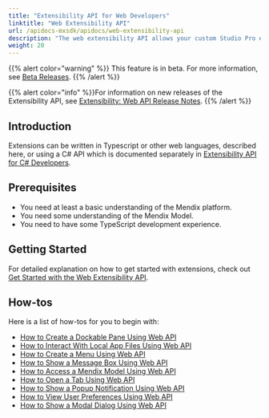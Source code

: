 ```yaml
---
title: "Extensibility API for Web Developers"
linktitle: "Web Extensibility API"
url: /apidocs-mxsdk/apidocs/web-extensibility-api
description: "The web extensibility API allows your custom Studio Pro extensions developed using JavaScript to interact with some internal services of Studio Pro."
weight: 20
---
```


{{% alert color="warning" %}} This feature is in beta. For more information, see [Beta Releases](/releasenotes/beta-features/). {{% /alert %}}

{{% alert color="info" %}}For information on new releases of the Extensibility API, see [Extensibility: Web API Release Notes](/releasenotes/studio-pro/web-extensibility-api/).
{{% /alert %}}

## Introduction

Extensions can be written in Typescript or other web languages, described here, or using a C# API which is documented separately in [Extensibility API for C# Developers](/apidocs-mxsdk/apidocs/csharp-extensibility-api-11/).

## Prerequisites

* You need at least a basic understanding of the Mendix platform.
* You need some understanding of the Mendix Model.
* You need to have some TypeScript development experience.

## Getting Started

For detailed explanation on how to get started with extensions, check out [Get Started with the Web Extensibility API](/apidocs-mxsdk/apidocs/web-extensibility-api-11/getting-started/).

## How-tos

Here is a list of how-tos for you to begin with:

* [How to Create a Dockable Pane Using Web API](/apidocs-mxsdk/apidocs/web-extensibility-api-11/dockable-pane-api/)
* [How to Interact With Local App Files Using Web API](/apidocs-mxsdk/apidocs/web-extensibility-api-11/local-app-files-api/)
* [How to Create a Menu Using Web API](/apidocs-mxsdk/apidocs/web-extensibility-api-11/menu-api/)
* [How to Show a Message Box Using Web API](/apidocs-mxsdk/apidocs/web-extensibility-api-11/messagebox-api/)
* [How to Access a Mendix Model Using Web API](/apidocs-mxsdk/apidocs/web-extensibility-api-11/model-api/)
* [How to Open a Tab Using Web API](/apidocs-mxsdk/apidocs/web-extensibility-api-11/tab-api/)
* [How to Show a Popup Notification Using Web API](/apidocs-mxsdk/apidocs/web-extensibility-api-11/notification-api/)
* [How to View User Preferences Using Web API](/apidocs-mxsdk/apidocs/web-extensibility-api-11/preference-api/)
* [How to Show a Modal Dialog Using Web API](/apidocs-mxsdk/apidocs/web-extensibility-api-11/dialog-api/)
